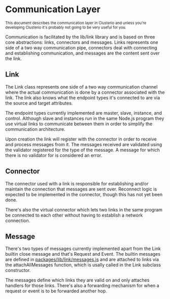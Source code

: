 # Communication Layer

<sub>This document describes the communication layer in Clusterio and unless you're developing Clusterio it's probably not going to be very useful for you.</sub>

Communication is facilitated by the lib/link library and is based on three core abstractions: links, connectors and messages.
Links represents one side of a two way communication pipe, connectors deal with connecting and establishing communication, and messages are the content sent over the link.


## Link

The Link class represents one side of a two way communication channel where the actual communication is done by a connector associated with the link.
The link also knows what the endpoint types it's connected to are via the source and target attributes.

The endpoint types currently implemented are master, slave, instance, and control.
Although slave and instances run in the same Node.js program they use virtual links to communicate between them in order to simplify the communication architecture.

Upon creation the link will register with the connector in order to receive and process messages from it.
The messages received are validated using the validator registered for the type of the message.
A message for which there is no validator for is considered an error.


## Connector

The connector used with a link is responsible for establishing and/or maintain the connection that messages are sent over.
Reconnect logic is expected to be implemented in the connector, though this has not yet been done.

There's also the virtual connector which lets two links in the same program be connected to each other without having to establish a network connection.


## Message

There's two types of messages currently implemented apart from the Link builtin close message and that's Request and Event.
The builtin messages are defined in [packages/lib/link/messages.js](/packages/lib/link/messages.js) and are attached to links via the attachAllMessages function, which is usally called in the Link subclass constructor.

The messages define which links they are valid on and only attaches handlers for those links.
There's also a forwarding mechanism for when a request or event is to be forwarded another hop.

